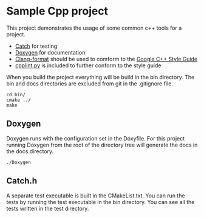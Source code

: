 # Sample Cpp project

This project demonstrates the usage of some common c++ tools for a project.

- [Catch](https://github.com/philsquared/Catch) for testing
- [Doxygen](http://www.stack.nl/~dimitri/doxygen/) for documentation
- [Clang-format](http://clang.llvm.org/docs/ClangFormat.html) should be used to comform to the [Google C++ Style Guide](https://google.github.io/styleguide/cppguide.html)
- [cpplint.py](https://github.com/google/styleguide/tree/gh-pages/cpplint) is included to further conform to the style guide

When you build the project everything will be build in the bin directory. The bin and docs directories are excluded from git in the .gitignore file.

```
cd bin/
cmake ../
make
```

## Doxygen

Doxygen runs with the configuration set in the Doxyfile. For this project running Doxygen from the root of the directory tree will generate the docs in the docs directory.

```
./Doxygen
```

## Catch.h

A separate test executable is built in the CMakeList.txt. You can run the tests by running the test executable in the bin directory. You can see all the tests written in the test directory.
